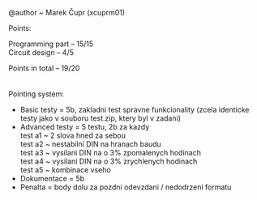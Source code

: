 @author ~ Marek Čupr (xcuprm01)

Points:

Programming part – 15/15\
Circuit design   – 4/5

Points in total  – 19/20\
<br/>
<br/>
Pointing system:
 - Basic testy = 5b, zakladni test spravne funkcionality (zcela identicke testy jako v souboru test.zip, ktery byl v zadani)
 - Advanced testy = 5 testu, 2b za kazdy <br/>
   test a1 ~ 2 slova hned za sebou\
   test a2 ~ nestabilni DIN na hranach baudu\
   test a3 ~ vysilani DIN na o 3% zpomalenych hodinach\
   test a4 ~ vysilani DIN na o 3% zrychlenych hodinach\
   test a5 ~ kombinace vseho
 - Dokumentace = 5b
 - Penalta = body dolu za pozdni odevzdani / nedodrzeni formatu
